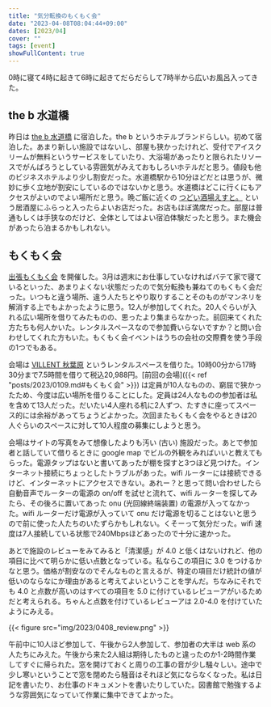 ```yaml
---
title: "気分転換のもくもく会"
date: "2023-04-08T08:04:44+09:00"
dates: [2023/04]
cover: ""
tags: [event]
showFullContent: true
---
```


0時に寝て4時に起きて6時に起きてだらだらして7時半から広いお風呂入ってきた。

## the b 水道橋

昨日は [the b 水道橋](https://www.theb-hotels.com/theb/suidobashi) に宿泊した。the b というホテルブランドらしい。初めて宿泊した。あまり新しい施設ではないし、部屋も狭かったけれど、受付でアイスクリームが無料というサービスをしていたり、大浴場があったりと限られたリソースでがんばろうとしている雰囲気がみえておもしろいホテルだと思う。値段も他のビジネスホテルより少し割安だった。水道橋駅から10分ほどだとは思うが、微妙に歩く立地が割安にしているのではないかと思う。水道橋はどこに行くにもアクセスがよいのでよい場所だと思う。晩ご飯に近くの [つどい酒場えすと。](https://tabelog.com/tokyo/A1310/A131003/13213953/) という居酒屋にふらっと入ったらよいお店だった。お店もほぼ満席だった。部屋は普通もしくは手狭なのだけど、全体としてはよい宿泊体験だったと思う。また機会があったら泊まるかもしれない。

## もくもく会

[出張もくもく会](https://kazamori.connpass.com/event/277481/) を開催した。3月は週末にお仕事していなければバテて家で寝ているといった、あまりよくない状態だったので気分転換も兼ねてのもくもく会だった。いつもと違う場所、違う人たちとやり取りすることそのものがマンネリを解消する上でもよかったように思う。12人が参加してくれた。20人ぐらいが入れる広い場所を借りてみたものの、思ったより集まらなかった。前回来てくれた方たちも何人かいた。レンタルスペースなので参加費いらないですか？と問い合わせしてくれた方もいた。もくもく会イベントはうちの会社の交際費を使う手段の1つでもある。

会場は [VILLENT 秋葉原](https://www.instabase.jp/space/2544621780) というレンタルスペースを借りた。10時00分から17時30分まで7.5時間を借りて税込20,988円。[前回の会場]({{< ref "posts/2023/0109.md#もくもく会" >}}) は定員が10人なものの、窮屈で狭かったため、今度は広い場所を借りることにした。定員は24人なものの参加者は私を含めて13人だった。だいたい4人座れる机に2人ずつ、たすきに座ってスペース的には余裕があってちょうどよかった。次回またもくもく会をやるときは20人ぐらいのスペースに対して10人程度の募集にしようと思う。

会場はサイトの写真をみて想像したよりも汚い (古い) 施設だった。あとで参加者と話していて借りるときに google map でビルの外観をみればいいと教えてもらった。電源タップはないと書いてあったが棚を探すと3つほど見つけた。インターネット接続にちょっとしたトラブルがあった。wifi ルーターには接続できるけど、インターネットにアクセスできない。あれー？と思って問い合わせしたら自動音声でルーターの電源の on/off を試せと流れて、wifi ルーターを探してみたら、その後ろに置いてあった onu (光回線終端装置) の電源が入ってなかった。wifi ルーターだけ電源が入っていて onu だけ電源を切ることはないと思うので前に使った人たちのいたずらかもしれない。くそーって気分だった。wifi 速度は7人接続している状態で240Mbpsほどあったので十分に速かった。

あとで施設のレビューをみてみると「清潔感」が 4.0 と低くはないけれど、他の項目に比べて明らかに低い点数となっている。私ならこの項目に 3.0 をつけるかなと思う。価格が割安なのでそんなものと言えるが、特定の項目だけ統計の値が低いのならなにか理由があると考えてよいということを学んだ。ちなみにそれでも 4.0 と点数が高いのはすべての項目を 5.0 に付けているレビューアがいるためだと考えられる。ちゃんと点数を付けているレビューアは 2.0-4.0 を付けていたようにみえる。

{{< figure src="img/2023/0408_review.png" >}}

午前中に10人ほど参加して、午後から2人参加して、参加者の大半は web 系の人たちにみえた。午後から来た2人組は期待したものと違ったのか1-2時間作業してすぐに帰られた。窓を開けておくと周りの工事の音が少し騒々しい。途中で少し寒いということで窓を閉めたら騒音はそれほど気にならなくなった。私は日記を書いたり、お仕事のドキュメントを書いたりしていた。図書館で勉強するような雰囲気になっていて作業に集中できてよかった。
